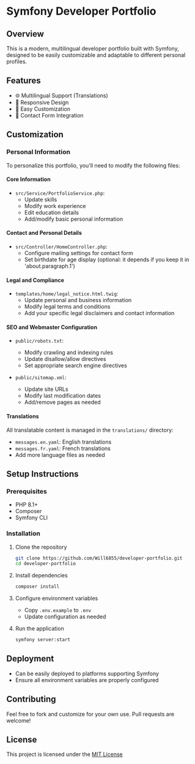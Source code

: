 # Symfony Developer Portfolio

## Overview
This is a modern, multilingual developer portfolio built with Symfony, designed to be easily customizable and adaptable to different personal profiles.

## Features
- 🌐 Multilingual Support (Translations)
- 📱 Responsive Design
- 🚀 Easy Customization
- 📧 Contact Form Integration

## Customization

### Personal Information
To personalize this portfolio, you'll need to modify the following files:

#### Core Information
- `src/Service/PortfolioService.php`: 
  - Update skills
  - Modify work experience
  - Edit education details
  - Add/modify basic personal information

#### Contact and Personal Details
- `src/Controller/HomeController.php`:
  - Configure mailing settings for contact form
  - Set birthdate for age display (optional: it depends if you keep it in 'about.paragraph.1')

#### Legal and Compliance
- `templates/home/legal_notice.html.twig`:
  - Update personal and business information
  - Modify legal terms and conditions
  - Add your specific legal disclaimers and contact information

#### SEO and Webmaster Configuration
- `public/robots.txt`: 
  - Modify crawling and indexing rules
  - Update disallow/allow directives
  - Set appropriate search engine directives

- `public/sitemap.xml`:
  - Update site URLs
  - Modify last modification dates
  - Add/remove pages as needed

#### Translations
All translatable content is managed in the `translations/` directory:
- `messages.en.yaml`: English translations
- `messages.fr.yaml`: French translations
- Add more language files as needed

## Setup Instructions

### Prerequisites
- PHP 8.1+
- Composer
- Symfony CLI

### Installation
1. Clone the repository
   ```bash
   git clone https://github.com/Will6855/developer-portfolio.git
   cd developer-portfolio
   ```

2. Install dependencies
   ```bash
   composer install
   ```

3. Configure environment variables
   - Copy `.env.example` to `.env`
   - Update configuration as needed

4. Run the application
   ```bash
   symfony server:start
   ```

## Deployment
- Can be easily deployed to platforms supporting Symfony
- Ensure all environment variables are properly configured

## Contributing
Feel free to fork and customize for your own use. Pull requests are welcome!

## License
This project is licensed under the [MIT License](LICENSE.md)
